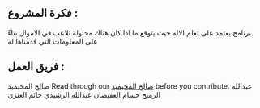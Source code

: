 
## فكرة المشروع :
برنامج يعتمد على تعلم الاله حيث يتوقع ما اذا كان هناك محاولة تلاعب في الاموال بناءً على المعلومات التي قدمناها له

## فريق العمل :
صالح المحيميد Read through our [صالح المحيميد](https://github.com/Sloo7ee) before you contribute.
عبدالله الرميح
حسام العفيصان
عبدالله الرشيدي
حاتم العنزي

